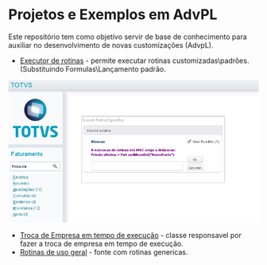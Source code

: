 # Projetos e Exemplos em AdvPL

Este repositório tem como objetivo servir de base de conhecimento para auxiliar no desenvolvimento de novas customizações (AdvpL).

- [Executor de rotinas](./util/LBROTINA.prw) - permite executar rotinas customizadas\padrões. (Substituindo Formulas\Lançamento padrão.

![LbRotina](./Resource/LbRotina.PNG)
- [Troca de Empresa em tempo de execução](./util/LBNEWEMP.prw) - classe responsavel por fazer a troca de empresa em tempo de execução.
- [Rotinas de uso geral](./util/LBXFUN.prw) - fonte com rotinas genericas.

